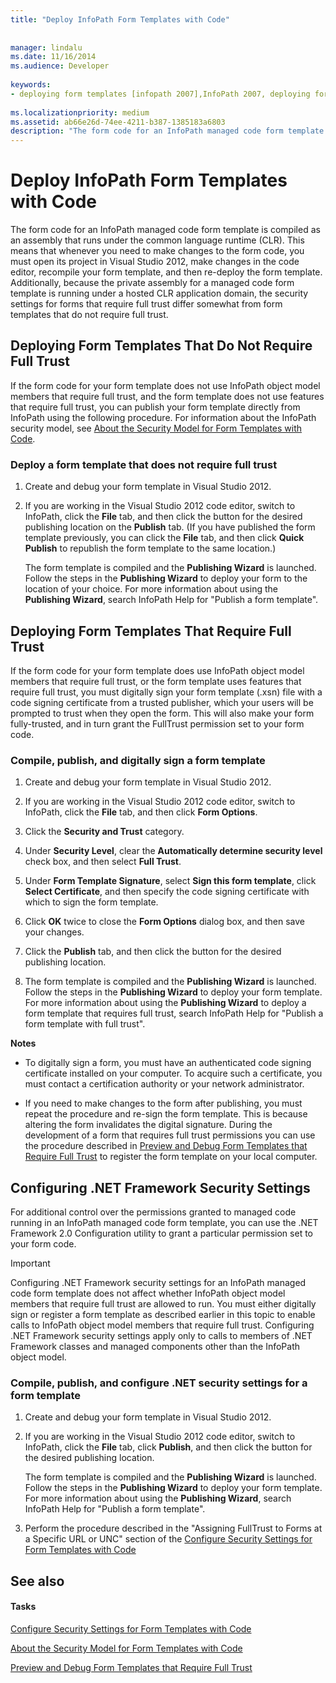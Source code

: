 ```yaml
---
title: "Deploy InfoPath Form Templates with Code"
 
 
manager: lindalu
ms.date: 11/16/2014
ms.audience: Developer
 
keywords:
- deploying form templates [infopath 2007],InfoPath 2007, deploying form templates,form templates [InfoPath 2007], deploying,.NET Framework security settings [InfoPath 2007],deployment [InfoPath 2007], form templates
 
ms.localizationpriority: medium
ms.assetid: ab66e26d-74ee-4211-b387-1385183a6803
description: "The form code for an InfoPath managed code form template is compiled as an assembly that runs under the common language runtime (CLR). This means that whenever you need to make changes to the form code, you must open its project in Visual Studio 2012, make changes in the code editor, recompile your form template, and then re-deploy the form template. Additionally, because the private assembly for a managed code form template is running under a hosted CLR application domain, the security settings for forms that require full trust differ somewhat from form templates that do not require full trust."
---
```


# Deploy InfoPath Form Templates with Code

The form code for an InfoPath managed code form template is compiled as an assembly that runs under the common language runtime (CLR). This means that whenever you need to make changes to the form code, you must open its project in Visual Studio 2012, make changes in the code editor, recompile your form template, and then re-deploy the form template. Additionally, because the private assembly for a managed code form template is running under a hosted CLR application domain, the security settings for forms that require full trust differ somewhat from form templates that do not require full trust.
  
## Deploying Form Templates That Do Not Require Full Trust

If the form code for your form template does not use InfoPath object model members that require full trust, and the form template does not use features that require full trust, you can publish your form template directly from InfoPath using the following procedure. For information about the InfoPath security model, see [About the Security Model for Form Templates with Code](about-the-security-model-for-form-templates-with-code.md).
  
### Deploy a form template that does not require full trust

1. Create and debug your form template in Visual Studio 2012.
    
2. If you are working in the Visual Studio 2012 code editor, switch to InfoPath, click the **File** tab, and then click the button for the desired publishing location on the **Publish** tab. (If you have published the form template previously, you can click the **File** tab, and then click **Quick Publish** to republish the form template to the same location.) 
    
    The form template is compiled and the **Publishing Wizard** is launched. Follow the steps in the **Publishing Wizard** to deploy your form to the location of your choice. For more information about using the **Publishing Wizard**, search InfoPath Help for "Publish a form template".
    
## Deploying Form Templates That Require Full Trust

If the form code for your form template does use InfoPath object model members that require full trust, or the form template uses features that require full trust, you must digitally sign your form template (.xsn) file with a code signing certificate from a trusted publisher, which your users will be prompted to trust when they open the form. This will also make your form fully-trusted, and in turn grant the FullTrust permission set to your form code.
  
### Compile, publish, and digitally sign a form template

1. Create and debug your form template in Visual Studio 2012.
    
2. If you are working in the Visual Studio 2012 code editor, switch to InfoPath, click the **File** tab, and then click **Form Options**.
    
3. Click the **Security and Trust** category. 
    
4. Under **Security Level**, clear the **Automatically determine security level** check box, and then select **Full Trust**.
    
5. Under **Form Template Signature**, select **Sign this form template**, click **Select Certificate**, and then specify the code signing certificate with which to sign the form template.
    
6. Click **OK** twice to close the **Form Options** dialog box, and then save your changes. 
    
7. Click the **Publish** tab, and then click the button for the desired publishing location. 
    
8. The form template is compiled and the **Publishing Wizard** is launched. Follow the steps in the **Publishing Wizard** to deploy your form template. For more information about using the **Publishing Wizard** to deploy a form template that requires full trust, search InfoPath Help for "Publish a form template with full trust". 
    
 **Notes**
- To digitally sign a form, you must have an authenticated code signing certificate installed on your computer. To acquire such a certificate, you must contact a certification authority or your network administrator.
    
- If you need to make changes to the form after publishing, you must repeat the procedure and re-sign the form template. This is because altering the form invalidates the digital signature. During the development of a form that requires full trust permissions you can use the procedure described in [Preview and Debug Form Templates that Require Full Trust](how-to-preview-and-debug-form-templates-that-require-full-trust.md) to register the form template on your local computer. 
    
## Configuring .NET Framework Security Settings

For additional control over the permissions granted to managed code running in an InfoPath managed code form template, you can use the .NET Framework 2.0 Configuration utility to grant a particular permission set to your form code.
  
> [!IMPORTANT]
> Configuring .NET Framework security settings for an InfoPath managed code form template does not affect whether InfoPath object model members that require full trust are allowed to run. You must either digitally sign or register a form template as described earlier in this topic to enable calls to InfoPath object model members that require full trust. Configuring .NET Framework security settings apply only to calls to members of .NET Framework classes and managed components other than the InfoPath object model. 
  
### Compile, publish, and configure .NET security settings for a form template

1. Create and debug your form template in Visual Studio 2012.
    
2. If you are working in the Visual Studio 2012 code editor, switch to InfoPath, click the **File** tab, click **Publish**, and then click the button for the desired publishing location.
    
    The form template is compiled and the **Publishing Wizard** is launched. Follow the steps in the **Publishing Wizard** to deploy your form template. For more information about using the **Publishing Wizard**, search InfoPath Help for "Publish a form template".
    
3. Perform the procedure described in the "Assigning FullTrust to Forms at a Specific URL or UNC" section of the [Configure Security Settings for Form Templates with Code](how-to-configure-security-settings-for-form-templates-with-code.md)
    
## See also

#### Tasks

[Configure Security Settings for Form Templates with Code](how-to-configure-security-settings-for-form-templates-with-code.md)


[About the Security Model for Form Templates with Code](about-the-security-model-for-form-templates-with-code.md)
  
[Preview and Debug Form Templates that Require Full Trust](how-to-preview-and-debug-form-templates-that-require-full-trust.md)

